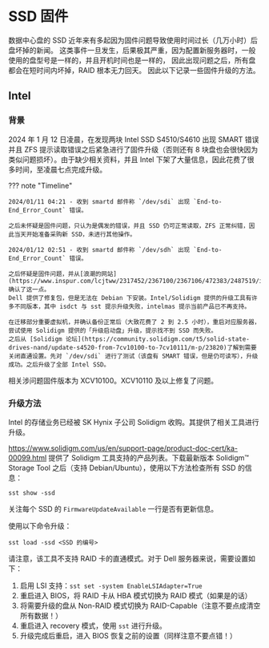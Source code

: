 # SSD 固件

数据中心盘的 SSD 近年来有多起因为固件问题导致使用时间过长（几万小时）后盘坏掉的新闻。
这类事件一旦发生，后果极其严重，因为配置新服务器时，一般使用的盘型号是一样的，并且开机时间也是一样的，
因此出现问题之后，所有盘都会在短时间内坏掉，RAID 根本无力回天。
因此以下记录一些固件升级的方法。

## Intel

### 背景

2024 年 1 月 12 日凌晨，在发现两块 Intel SSD S4510/S4610 出现 SMART 错误并且 ZFS 提示读取错误之后紧急进行了固件升级（否则还有 8 块盘也会很快因为类似问题损坏）。由于缺少相关资料，并且 Intel 下架了大量信息，因此花费了很多时间，至凌晨七点完成升级。

??? note "Timeline"

    2024/01/11 04:21 - 收到 smartd 邮件称 `/dev/sdi` 出现 `End-to-End_Error_Count` 错误。

    之后未怀疑是固件问题，只认为是偶发的错误，并且 SSD 仍可正常读取，ZFS 正常纠错，因此当天开始准备采购新 SSD，未进行其他操作。

    2024/01/12 02:51 - 收到 smartd 邮件称 `/dev/sdh` 出现 `End-to-End_Error_Count` 错误。

    之后怀疑是固件问题，并从[浪潮的网站](https://www.inspur.com/lcjtww/2317452/2367100/2367106/472383/2487519/index.html)确认了这一点。
    Dell 提供了修复包，但是无法在 Debian 下安装。Intel/Solidigm 提供的升级工具有许多不同版本，其中 isdct 与 sst 提示升级失败，intelmas 提示当前产品已不再支持。

    在迁移部分重要虚拟机，并确认备份正常后（大致花费了 2 到 2.5 小时），重启对应服务器，尝试使用 Solidigm 提供的「升级启动盘」升级，提示找不到 SSD 而失败。
    之后从 [Solidigm 论坛](https://community.solidigm.com/t5/solid-state-drives-nand/update-s4520-from-7cv10100-to-7cv10111/m-p/23820)了解到需要关闭直通设置。先对 `/dev/sdi` 进行了测试（该盘有 SMART 错误，但是仍可读写），升级成功。之后升级了全部 Intel SSD。

相关涉问题固件版本为 XCV10100。XCV10110 及以上修复了问题。

### 升级方法

Intel 的存储业务已经被 SK Hynix 子公司 Solidigm 收购。其提供了相关工具进行升级。

<https://www.solidigm.com/us/en/support-page/product-doc-cert/ka-00099.html> 提供了 Solidigm 工具支持的产品列表。下载最新版本 Solidigm™ Storage Tool 之后（支持 Debian/Ubuntu），使用以下方法检查所有 SSD 的信息：

```console
sst show -ssd
```

关注每个 SSD 的 `FirmwareUpdateAvailable` 一行是否有更新信息。

使用以下命令升级：

```console
sst load -ssd <SSD 的编号>
```

请注意，该工具不支持 RAID 卡的直通模式。对于 Dell 服务器来说，需要设置如下：

1. 启用 LSI 支持：`sst set -system EnableLSIAdapter=True`
2. 重启进入 BIOS，将 RAID 卡从 HBA 模式切换为 RAID 模式（如果是的话）
3. 将需要升级的盘从 Non-RAID 模式切换为 RAID-Capable（注意不要点成清空所有数据！）
4. 重启进入 recovery 模式，使用 `sst` 进行升级。
5. 升级完成后重启，进入 BIOS 恢复之前的设置（同样注意不要点错！）

